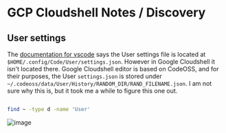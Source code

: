 # GCP Cloudshell Notes / Discovery

## User settings

The [documentation for vscode](https://code.visualstudio.com/docs/getstarted/settings#_user-settingsjson-location) says the User settings file is located at `$HOME/.config/Code/User/settings.json`.  However in Google Cloudshell it isn't located there.  Google Cloudshell editor is based on CodeOSS, and for their purposes, the User `settings.json` is stored under `~/.codeoss/data/User/History/RANDOM_DIR/RAND_FILENAME.json`.  I am not sure why this is, but it took me a while to figure this one out.

```bash

find ~ -type d -name 'User'
```

![image](../assets/0753.png)

